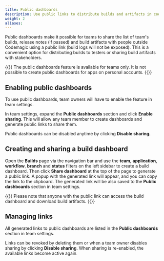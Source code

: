 ```yaml
---
title: Public dashboards
description: Use public links to distribute builds and artifacts in codemagic.yaml
weight: 2
aliases:
---
```


Public dashboards make it possible for teams to share the list of team's builds, release notes (if passed) and build artifacts with people outside Codemagic using a public link (build logs will not be exposed). This is a convenient option for distributing builds to testers or sharing build artifacts with stakeholders. 

{{<notebox>}}
The public dashboards feature is available for teams only. It is not possible to create public dashboards for apps on personal accounts.
{{</notebox>}}

## Enabling public dashboards

To use public dashboards, team owners will have to enable the feature in team settings. 

In team settings, expand the **Public dashboards** section and click **Enable sharing**. This will allow any team member to create dashboards and generate public links to share them.

Public dashboards can be disabled anytime by clicking **Disable sharing**.

## Creating and sharing a build dashboard

Open the **Builds** page via the navigation bar and use the **team**, **application**, **workflow**, **branch** and **status** filters on the left sidebar to create a build dashboard. Then click **Share dashboard** at the top of the page to generate a public link. A popup with the generated link will appear, and you can copy the link to the clipboard. The generated link will be also saved to the **Public dashboards** section in team settings.

{{<notebox>}}
Please note that anyone with the public link can access the build dashboard and download build artifacts.
{{</notebox>}}

## Managing links

All generated links to public dashboards are listed in the **Public dashboards** section in team settings. 

Links can be revoked by deleting them or when a team owner disables sharing by clicking **Disable sharing**. When sharing is re-enabled, the available links become active again.
